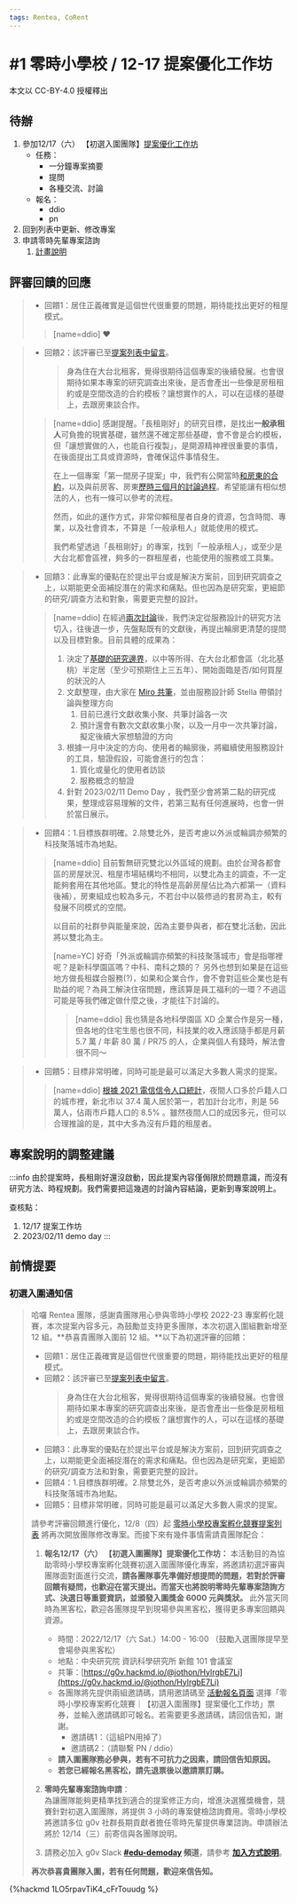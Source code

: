 ```yaml
---
tags: Rentea, CoRent
---
```

# #1 零時小學校 / 12-17 提案優化工作坊

本文以 CC-BY-4.0 授權釋出


## 待辦

1. 參加12/17（六） 【初選入圍團隊】[提案優化工作坊](https://beta.hackfoldr.org/g0v-hackath53n/https%253A%252F%252Fg0v.hackmd.io%252F%2540jothon%252FHylrgbE7Li)
   * 任務：
     - 一分鐘專案摘要
     - 提問
     - 各種交流、討論
   * 報名：
     - ddio
     - pn
2. 回到列表中更新、修改專案
3. 申請零時先輩專案諮詢
   1. [計畫說明](https://g0v.hackmd.io/@jothon/BkTAYoTPo/https%3A%2F%2Fg0v.hackmd.io%2F%40jothon%2FrJXMPo8Wi)
 


## 評審回饋的回應

> - 回饋1：居住正義確實是這個世代很重要的問題，期待能找出更好的租屋模式。
>> [name=ddio] ❤️

> - 回饋2：該評審已至[提案列表中留言](https://sch001.g0v.tw/dash/prj/PHqhb4R4G7fnt3c75VeAEy7fGXdWsv#project-discuss)。
>   > 身為住在大台北租客，覺得很期待這個專案的後續發展。也會很期待如果本專案的研究調查出來後，是否會產出一些像是房租租約或是空間改造的合約模板？讓想實作的人，可以在這樣的基礎上，去跟房東談合作。
>>
>> [name=ddio]
>> 感謝提醒。「長租剛好」的研究目標，是找出**一般承租人**可負擔的現實基礎，雖然還不確定那些基礎，會不會是合約模板，但「讓想實做的人，也能自行複製」，是開源精神裡很重要的事情，在後面提出工具或資源時，會確保這件事情發生。
>> 
>> 在上一個專案「第一間房子提案」中，我們有公開當時[和房東的合約](https://drive.google.com/file/d/19q26WfaZqYRO8RzlSpik5Kr5XosJLpIR/view)，以及與前房客、房東[歷時三個月的討論過程](https://g0v.hackmd.io/@ddio/corent/https%3A%2F%2Fg0v.hackmd.io%2FMGNf0tbHQNSdM6w0CclJrA)。希望能讓有相似想法的人，也有一條可以參考的流程。
>> 
>> 然而，如此的運作方式，非常仰賴租屋者自身的資源，包含時間、專業，以及社會資本，不算是「一般承租人」就能使用的模式。
>> 
>> 我們希望透過「長租剛好」的專案，找到「一般承租人」，或至少是大台北都會區裡，夠多的一群租屋者，也能使用的服務或工具集。

> - 回饋3：此專案的優點在於提出平台或是解決方案前，回到研究調查之上，以期能更全面補捉潛在的需求和痛點。但也因為是研究案，更細節的研究/調查方法和對象，需要更完整的設計。
>> [name=ddio]
>> 在經過[兩次討論](https://g0v.hackmd.io/@ddio/appropriate-rental-housing/https%3A%2F%2Fg0v.hackmd.io%2FI6rGt7AvTo6SowIH-9mr6w)後，我們決定從服務設計的研究方法切入，往後退一步，先盤點既有的文獻後，再提出輪廓更清楚的提問以及目標對象。目前具體的成果為：
>> 1. 決定了[基礎的研究邊界](https://g0v.hackmd.io/MwnSQbzrTgG9va2RfBZZtQ#%E6%A1%86%E6%9E%B6%EF%BC%8C%E7%A2%BA%E5%AE%9A%E5%B0%8B%E6%89%BE%E7%B4%A0%E6%9D%90%E6%99%82%EF%BC%8C%E8%A6%81%E6%89%BE%E5%93%AA%E9%82%8A)，以中等所得、在大台北都會區（北北基桃）半定居（至少可預期住上三五年）、開始面臨是否/如何買屋的狀況的人
>> 2. 文獻整理，由大家在 [Miro 共筆](https://miro.com/app/board/uXjVPH7aMxw=/)，並由服務設計師 Stella 帶領討論與整理方向
>>    1. 目前已進行文獻收集小聚、共筆討論各一次
>>    2. 預計還會有數次文獻收集小聚，以及一月中一次共筆討論，擬定後續大家想驗證的方向
>> 3. 根據一月中決定的方向、使用者的輪廓後，將繼續使用服務設計的工具，驗證假設，可能會進行的包含：
>>    1. 質化或量化的使用者訪談
>>    2. 服務概念的驗證
>> 4. 針對 2023/02/11 Demo Day ，我們至少會將第二點的研究成果，整理成容易理解的文件，若第三點有任何進展時，也會一併於當日展示。

> - 回饋4：1.目標族群明確。2.除雙北外，是否考慮以外派或輪調亦頻繁的科技聚落城市為地點。
>> [name=ddio]
>> 目前暫無研究雙北以外區域的規劃。由於台灣各都會區的房屋狀況、租屋市場結構均不相同，以雙北為主的調查，不一定能夠套用在其他地區。雙北的特性是高齡房屋佔比為六都第一（資料後補），房東組成也較為多元，不若台中以裝修過的套房為主，較有發展不同模式的空間。
>> 
>> 以目前的社群參與能量來說，因為主要參與者，都在雙北活動，因此將以雙北為主。
>> 
>> [name=YC]
>> 好奇「外派或輪調亦頻繁的科技聚落城市」會是指哪裡呢？是新科學園區嗎？中科、南科之類的？
>> 另外也想到如果是在這些地方做長租媒合服務(?)，如果和企業合作，會不會對這些企業也是有助益的呢？為員工解決住宿問題，應該算是員工福利的一環？不過這可能是等我們確定做什麼之後，才能往下討論的。
>>> [name=ddio]
>>> 我也猜是各地科學園區 XD 企業合作是另一種，但各地的住宅生態也很不同，科技業的收入應該隨手都是月薪 5.7 萬 / 年薪 80 萬 / PR75 的人，企業與個人有錢時，解法會很不同～

> - 回饋5：目標非常明確，同時可能是最可以滿足大多數人需求的提案。
>> [name=ddio]
>> [根據 2021 電信信令人口統計](https://ours.org.tw/2022/07/13/household-registration/)，夜間人口多於戶籍人口的城市裡，新北市以 37.4 萬人居於第一，若加計台北市，則是 56 萬人，佔兩市戶籍人口的 8.5% 。雖然夜間人口的成因多元，但可以合理推論的是，其中大多為沒有戶籍的租屋者。


## 專案說明的調整建議

:::info
由於提案時，長租剛好還沒啟動，因此提案內容僅侷限於問題意識，而沒有研究方法、時程規劃。我們需要把這幾週的討論內容結論，更新到專案說明上。

查核點：

1. 12/17 提案工作坊
2. 2023/02/11 demo day
:::



## 前情提要
### 初選入圍通知信

> 哈囉 Rentea 團隊，感謝貴團隊用心參與零時小學校 2022-23 專案孵化競賽，本次提案內容多元，為鼓勵並支持更多團隊，本次初選入圍組數新增至 12 組。**恭喜貴團隊入圍前 12 組。**以下為初選評審的回饋：
> 
> - 回饋1：居住正義確實是這個世代很重要的問題，期待能找出更好的租屋模式。
> - 回饋2：該評審已至[提案列表中留言](https://sch001.g0v.tw/dash/prj/PHqhb4R4G7fnt3c75VeAEy7fGXdWsv#project-discuss)。
>   >  身為住在大台北租客，覺得很期待這個專案的後續發展。也會很期待如果本專案的研究調查出來後，是否會產出一些像是房租租約或是空間改造的合約模板？讓想實作的人，可以在這樣的基礎上，去跟房東談合作。
> - 回饋3：此專案的優點在於提出平台或是解決方案前，回到研究調查之上，以期能更全面補捉潛在的需求和痛點。但也因為是研究案，更細節的研究/調查方法和對象，需要更完整的設計。
> - 回饋4：1.目標族群明確。2.除雙北外，是否考慮以外派或輪調亦頻繁的科技聚落城市為地點。
> - 回饋5：目標非常明確，同時可能是最可以滿足大多數人需求的提案。
> 
> 請參考評審回饋進行優化，12/8（四）起  [零時小學校專案孵化競賽提案列表](https://sch001.g0v.tw/dash/brd/sch001-2022/list)  將再次開放團隊修改專案。而接下來有幾件事情需請貴團隊配合：  
> 1. **報名12/17（六） 【初選入圍團隊】提案優化工作坊：** 本活動目的為協助零時小學校專案孵化競賽初選入圍團隊優化專案，將邀請初選評審與團隊面對面進行交流，**請各團隊事先準備好想提問的問題，若對於評審回饋有疑問，也歡迎在當天提出。而當天也將說明零時先輩專案諮詢方式、決選日等重要資訊，並頒發入圍獎金 6000 元與獎狀。**
>    此外當天同時為黑客松，歡迎各團隊提早到現場參與黑客松，獲得更多專案回饋與資源。
>    - 時間：2022/12/17（六 Sat.）14:00 - 16:00 （鼓勵入選團隊提早至會場參與黑客松）
>    - 地點：中央研究院 資訊科學研究所 新館 101 會議室
>    - 共筆：[https://g0v.hackmd.io/@jothon/HylrgbE7Li](https://g0v.hackmd.io/@jothon/HylrgbE7Li)
>    - 各團隊將先提供兩組邀請碼，請用邀請碼至  [活動報名頁面](https://g0v-jothon.kktix.cc/events/g0v-hackath53n)  選擇「零時小學校專案孵化競賽｜【初選入圍團隊】提案優化工作坊」票券，並輸入邀請碼即可報名。若需要更多邀請碼，請回信告知，謝謝。
>      - 邀請碼1：（這組PN用掉了）
>      - 邀請碼2：（請聯繫 PN / ddio）
>    - **請入圍團隊務必參與，若有不可抗力之因素，請回信告知原因。**
>    - **若您已經報名黑客松，請先退票後以邀請票訂購。**
> 
> 2. **零時先輩專案諮詢申請**：  
>    為讓團隊能夠更精準找到適合的提案修正方向，增進決選獲獎機會，競賽針對初選入圍團隊，將提供 3 小時的專案健檢諮詢費用。零時小學校將邀請多位 g0v 社群長期貢獻者擔任零時先輩提供專業諮詢。申請辦法將於 12/14（三）前寄信與各團隊說明。
> 3. 請務必加入 g0v Slack **[#edu-demoday](https://g0v-tw.slack.com/archives/C018DRCLC66) 頻道**，請參考 **[加入方式說明](https://g0v.hackmd.io/@daisuke/ryjkbFyuS)**。
> 
> **再次恭喜貴團隊入圍，若有任何問題，歡迎來信告知。**



{%hackmd 1LO5rpavTiK4_cFrTouudg %}
